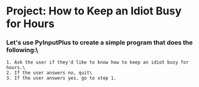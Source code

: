 # Project: How to Keep an Idiot Busy for Hours

### Let's use PyInputPlus to create a simple program that does the following:\
    1. Ask the user if they'd like to know how to keep an idiot busy for hours.\
    2. If the user answers no, quit\
    3. If the user answers yes, go to step 1.